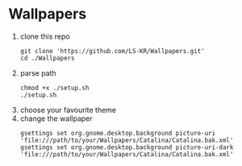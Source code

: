 # Wallpapers

1. clone this repo
    ``` shell
    git clone 'https://github.com/LS-KR/Wallpapers.git'
    cd ./Wallpapers
    ```
2. parse path
    ``` shell
    chmod +x ./setup.sh
    ./setup.sh
    ```
3. choose your favourite theme
4. change the wallpaper
    ``` shell
    gsettings set org.gnome.desktop.background picture-uri 'file:///path/to/your/Wallpapers/Catalina/Catalina.bak.xml'
    gsettings set org.gnome.desktop.background picture-uri-dark 'file:///path/to/your/Wallpapers/Catalina/Catalina.bak.xml'
    ```
